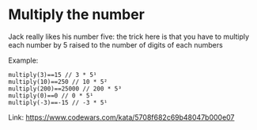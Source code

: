 # Multiply the number

Jack really likes his number five: the trick here is that you have to multiply each number by 5 raised to the number of digits of each numbers

Example:

```
multiply(3)==15 // 3 * 5¹
multiply(10)==250 // 10 * 5²
multiply(200)==25000 // 200 * 5³
multiply(0)==0 // 0 * 5¹
multiply(-3)==-15 // -3 * 5¹
```

Link: https://www.codewars.com/kata/5708f682c69b48047b000e07

